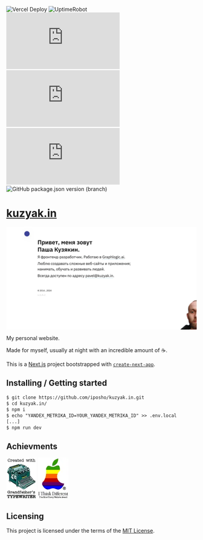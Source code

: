 ![Vercel Deploy](https://therealsujitk-vercel-badge.vercel.app/?app=kuzyakin)
![UptimeRobot](https://img.shields.io/uptimerobot/ratio/7/m791492049-6dbfea544e7e89bf7b42eae3)
![GitHub code size in bytes](https://img.shields.io/github/languages/code-size/iposho/kuzyak.in)
![GitHub License](https://img.shields.io/github/license/iposho/kuzyak.in)
![GitHub last commit (by committer)](https://img.shields.io/github/last-commit/iposho/kuzyak.in)
![GitHub package.json version (branch)](https://img.shields.io/github/package-json/v/iposho/kuzyak.in/main)


# <a href="https://kuzyak.in">kuzyak.in</a>

<a href="https://kuzyak.in"><img src="./preview.webp" alt="kuzyak.in preview" align="center"></a>

My personal website.

Made for myself, usually at night with an incredible amount of ☕.

This is a [Next.js](https://nextjs.org/) project bootstrapped with [`create-next-app`](https://github.com/vercel/next.js/tree/canary/packages/create-next-app).




## Installing / Getting started

```shell
$ git clone https://github.com/iposho/kuzyak.in.git
$ cd kuzyak.in/
$ npm i
$ echo "YANDEX_METRIKA_ID=YOUR_YANDEX_METRIKA_ID" >> .env.local
[...]
$ npm run dev
```

## Achievments

<img src="./public/images/typewriter.webp" /> <img src="./public/images/macos.webp" />

## Licensing

This project is licensed under the terms of the [MIT License](LICENSE).
